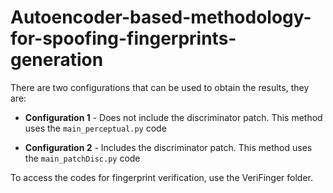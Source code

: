 # Autoencoder-based-methodology-for-spoofing-fingerprints-generation

There are two configurations that can be used to obtain the results, they are:

* **Configuration 1** - Does not include the discriminator patch. This method uses the ``main_perceptual.py`` code

* **Configuration 2** - Includes the discriminator patch. This method uses the ``main_patchDisc.py`` code

To access the codes for fingerprint verification, use the VeriFinger folder.
